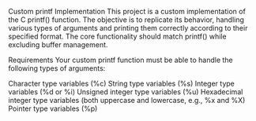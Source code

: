 Custom printf Implementation
This project is a custom implementation of the C printf() function. The objective is to replicate its behavior, handling various types of arguments and printing them correctly according to their specified format. The core functionality should match printf() while excluding buffer management.

Requirements
Your custom printf function must be able to handle the following types of arguments:

Character type variables (%c)
String type variables (%s)
Integer type variables (%d or %i)
Unsigned integer type variables (%u)
Hexadecimal integer type variables (both uppercase and lowercase, e.g., %x and %X)
Pointer type variables (%p)
